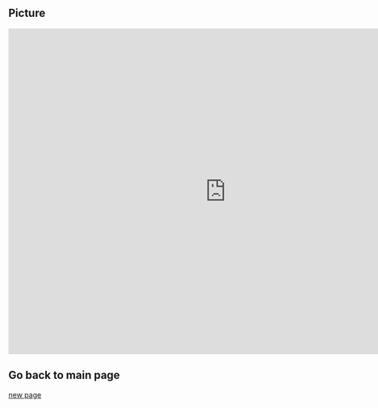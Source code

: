 ## Picture
<iframe src="https://data.oecd.org/chart/6S6U" width="860" height="645" style="border: 0" mozallowfullscreen="true" webkitallowfullscreen="true" allowfullscreen="true"><a href="https://data.oecd.org/chart/6S6U" target="_blank">OECD Chart: General government debt, Total, % of GDP, Annual, 2021</a></iframe>

## Go back to main page
[new page](/README.md)
